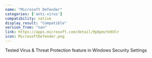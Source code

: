 ```yaml
---
name: "Microsoft Defender"
categories: ['anti-virus']
compatibility: native
display_result: "Compatible"
version_from: "nan"
link: https://apps.microsoft.com/detail/9p6pmztm93lr
icon: MicrosoftDefender.png
---
```


Tested Virus & Threat Protection feature in Windows Security Settings